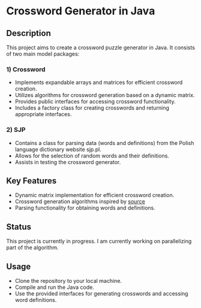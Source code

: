 # Crossword Generator in Java 

## Description
This project aims to create a crossword puzzle generator in Java. It consists of two main model packages: 

### 1) Crossword
- Implements expandable arrays and matrices for efficient crossword creation.
- Utilizes algorithms for crossword generation based on a dynamic matrix.
- Provides public interfaces for accessing crossword functionality.
- Includes a factory class for creating crosswords and returning appropriate interfaces. 

### 2) SJP
- Contains a class for parsing data (words and definitions) from the Polish language dictionary website sjp.pl.
- Allows for the selection of random words and their definitions.
- Assists in testing the crossword generator. 

## Key Features
- Dynamic matrix implementation for efficient crossword creation.
- Crossword generation algorithms inspired by [source](https://www.baeldung.com/cs/generate-crossword-puzzle)
- Parsing functionality for obtaining words and definitions. 

## Status
This project is currently in progress. I am currently working on parallelizing part of the algorithm. 

## Usage
- Clone the repository to your local machine.
- Compile and run the Java code.
- Use the provided interfaces for generating crosswords and accessing word definitions.
